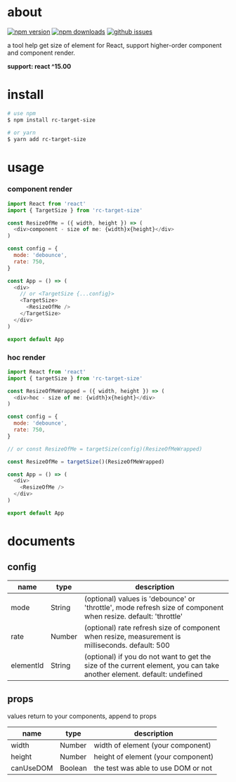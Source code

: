 # about

[![npm version][npm-version-image]][npm-url]
[![npm downloads][npm-downloads-image]][npm-url]
[![github issues][github-issues-image]][github-issues-url]

a tool help get size of element for React, support higher-order component and component render.

**support: react ^15.00**


# install

```bash
# use npm
$ npm install rc-target-size

# or yarn
$ yarn add rc-target-size
```

# usage

### component render

```javascript
import React from 'react'
import { TargetSize } from 'rc-target-size'

const ResizeOfMe = ({ width, height }) => (
  <div>component - size of me: {width}x{height}</div>
)

const config = {
  mode: 'debounce',
  rate: 750,
}

const App = () => (
  <div>
    // or <TargetSize {...config}>
    <TargetSize>
      <ResizeOfMe />
    </TargetSize>
  </div>
)

export default App

```

### hoc render

```javascript
import React from 'react'
import { targetSize } from 'rc-target-size'

const ResizeOfMeWrapped = ({ width, height }) => (
  <div>hoc - size of me: {width}x{height}</div>
)

const config = {
  mode: 'debounce',
  rate: 750,
}

// or const ResizeOfMe = targetSize(config)(ResizeOfMeWrapped)

const ResizeOfMe = targetSize()(ResizeOfMeWrapped)

const App = () => (
  <div>
    <ResizeOfMe />
  </div>
)

export default App
```

# documents

## config

| name      	| type   	| description                                                                                                            |
|-----------	|--------	|------------------------------------------------------------------------------------------------------------------------|
| mode      	| String 	| (optional) values is 'debounce' or 'throttle', mode refresh size of component when resize. default: 'throttle'         |
| rate      	| Number 	| (optional) rate refresh size of component when resize, measurement is milliseconds. default: 500                       |
| elementId 	| String 	| (optional) if you do not want to get the size of the current element, you can take another element. default: undefined |


## props

values return to your components, append to props

| name      	| type    	| description                         	|
|-----------	|---------	|-------------------------------------	|
| width     	| Number  	| width of element (your component)   	|
| height    	| Number  	| height of element (your component)  	|
| canUseDOM 	| Boolean 	| the test was able to use DOM or not 	|

[npm-url]: https://npmjs.org/package/rc-target-size
[npm-version-image]: https://badge.fury.io/js/rc-target-size.svg
[npm-downloads-image]: https://img.shields.io/npm/dm/rc-target-size.svg
[github-issues-image]: https://img.shields.io/github/issues/lamhieu-vk/rc-target-size.svg
[github-issues-url]: https://github.com/lamhieu-vk/rc-target-size/issues
